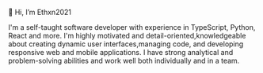 
👋 Hi, I’m Ethxn2021

I'm a self-taught software developer with experience in TypeScript, Python, React and more. 
I'm highly motivated and detail-oriented,knowledgeable about creating dynamic user 
interfaces,managing code, and developing responsive web and mobile 
applications. I have strong analytical and problem-solving abilities and work well both
individually and in a team. 
